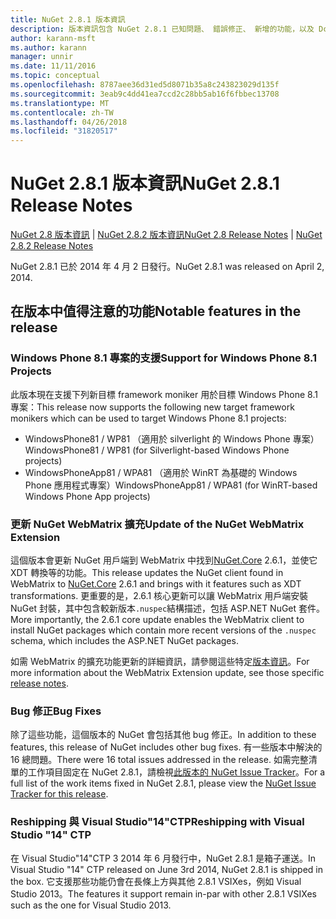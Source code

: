 ```yaml
---
title: NuGet 2.8.1 版本資訊
description: 版本資訊包含 NuGet 2.8.1 已知問題、 錯誤修正、 新增的功能，以及 Dcr。
author: karann-msft
ms.author: karann
manager: unnir
ms.date: 11/11/2016
ms.topic: conceptual
ms.openlocfilehash: 8787aee36d31ed5d8071b35a8c243823029d135f
ms.sourcegitcommit: 3eab9c4dd41ea7ccd2c28bb5ab16f6fbbec13708
ms.translationtype: MT
ms.contentlocale: zh-TW
ms.lasthandoff: 04/26/2018
ms.locfileid: "31820517"
---
```

# <a name="nuget-281-release-notes"></a><span data-ttu-id="cbcf4-103">NuGet 2.8.1 版本資訊</span><span class="sxs-lookup"><span data-stu-id="cbcf4-103">NuGet 2.8.1 Release Notes</span></span>

<span data-ttu-id="cbcf4-104">[NuGet 2.8 版本資訊](../release-notes/nuget-2.8.md) | [NuGet 2.8.2 版本資訊](../release-notes/nuget-2.8.2.md)</span><span class="sxs-lookup"><span data-stu-id="cbcf4-104">[NuGet 2.8 Release Notes](../release-notes/nuget-2.8.md) | [NuGet 2.8.2 Release Notes](../release-notes/nuget-2.8.2.md)</span></span>

<span data-ttu-id="cbcf4-105">NuGet 2.8.1 已於 2014 年 4 月 2 日發行。</span><span class="sxs-lookup"><span data-stu-id="cbcf4-105">NuGet 2.8.1 was released on April 2, 2014.</span></span>

## <a name="notable-features-in-the-release"></a><span data-ttu-id="cbcf4-106">在版本中值得注意的功能</span><span class="sxs-lookup"><span data-stu-id="cbcf4-106">Notable features in the release</span></span>

### <a name="support-for-windows-phone-81-projects"></a><span data-ttu-id="cbcf4-107">Windows Phone 8.1 專案的支援</span><span class="sxs-lookup"><span data-stu-id="cbcf4-107">Support for Windows Phone 8.1 Projects</span></span>
<span data-ttu-id="cbcf4-108">此版本現在支援下列新目標 framework moniker 用於目標 Windows Phone 8.1 專案：</span><span class="sxs-lookup"><span data-stu-id="cbcf4-108">This release now supports the following new target framework monikers which can be used to target Windows Phone 8.1 projects:</span></span>

* <span data-ttu-id="cbcf4-109">WindowsPhone81 / WP81 （適用於 silverlight 的 Windows Phone 專案）</span><span class="sxs-lookup"><span data-stu-id="cbcf4-109">WindowsPhone81 / WP81 (for Silverlight-based Windows Phone projects)</span></span>
* <span data-ttu-id="cbcf4-110">WindowsPhoneApp81 / WPA81 （適用於 WinRT 為基礎的 Windows Phone 應用程式專案）</span><span class="sxs-lookup"><span data-stu-id="cbcf4-110">WindowsPhoneApp81 / WPA81 (for WinRT-based Windows Phone App projects)</span></span>

### <a name="update-of-the-nuget-webmatrix-extension"></a><span data-ttu-id="cbcf4-111">更新 NuGet WebMatrix 擴充</span><span class="sxs-lookup"><span data-stu-id="cbcf4-111">Update of the NuGet WebMatrix Extension</span></span>
<span data-ttu-id="cbcf4-112">這個版本會更新 NuGet 用戶端到 WebMatrix 中找到[NuGet.Core](https://www.nuget.org/packages/Nuget.Core/2.6.1) 2.6.1，並使它 XDT 轉換等的功能。</span><span class="sxs-lookup"><span data-stu-id="cbcf4-112">This release updates the NuGet client found in WebMatrix to [NuGet.Core](https://www.nuget.org/packages/Nuget.Core/2.6.1) 2.6.1 and brings with it features such as XDT transformations.</span></span> <span data-ttu-id="cbcf4-113">更重要的是，2.6.1 核心更新可以讓 WebMatrix 用戶端安裝 NuGet 封裝，其中包含較新版本`.nuspec`結構描述，包括 ASP.NET NuGet 套件。</span><span class="sxs-lookup"><span data-stu-id="cbcf4-113">More importantly, the 2.6.1 core update enables the WebMatrix client to install NuGet packages which contain more recent versions of the `.nuspec` schema, which includes the ASP.NET NuGet packages.</span></span>

<span data-ttu-id="cbcf4-114">如需 WebMatrix 的擴充功能更新的詳細資訊，請參閱這些特定[版本資訊](../release-notes/nuget-2.6.1-for-WebMatrix.md)。</span><span class="sxs-lookup"><span data-stu-id="cbcf4-114">For more information about the WebMatrix Extension update, see those specific [release notes](../release-notes/nuget-2.6.1-for-WebMatrix.md).</span></span>

### <a name="bug-fixes"></a><span data-ttu-id="cbcf4-115">Bug 修正</span><span class="sxs-lookup"><span data-stu-id="cbcf4-115">Bug Fixes</span></span>
<span data-ttu-id="cbcf4-116">除了這些功能，這個版本的 NuGet 會包括其他 bug 修正。</span><span class="sxs-lookup"><span data-stu-id="cbcf4-116">In addition to these features, this release of NuGet includes other bug fixes.</span></span> <span data-ttu-id="cbcf4-117">有一些版本中解決的 16 總問題。</span><span class="sxs-lookup"><span data-stu-id="cbcf4-117">There were 16 total issues addressed in the release.</span></span> <span data-ttu-id="cbcf4-118">如需完整清單的工作項目固定在 NuGet 2.8.1，請檢視[此版本的 NuGet Issue Tracker](https://nuget.codeplex.com/workitem/list/advanced?keyword=&status=All&type=All&priority=All&release=NuGet%202.8.1&assignedTo=All&component=All&sortField=LastUpdatedDate&sortDirection=Descending&page=0&reasonClosed=All)。</span><span class="sxs-lookup"><span data-stu-id="cbcf4-118">For a full list of the work items fixed in NuGet 2.8.1, please view the [NuGet Issue Tracker for this release](https://nuget.codeplex.com/workitem/list/advanced?keyword=&status=All&type=All&priority=All&release=NuGet%202.8.1&assignedTo=All&component=All&sortField=LastUpdatedDate&sortDirection=Descending&page=0&reasonClosed=All).</span></span>

### <a name="reshipping-with-visual-studio-14-ctp"></a><span data-ttu-id="cbcf4-119">Reshipping 與 Visual Studio"14"CTP</span><span class="sxs-lookup"><span data-stu-id="cbcf4-119">Reshipping with Visual Studio "14" CTP</span></span>
<span data-ttu-id="cbcf4-120">在 Visual Studio"14"CTP 3 2014 年 6 月發行中，NuGet 2.8.1 是箱子運送。</span><span class="sxs-lookup"><span data-stu-id="cbcf4-120">In Visual Studio "14" CTP released on June 3rd 2014, NuGet 2.8.1 is shipped in the box.</span></span> <span data-ttu-id="cbcf4-121">它支援那些功能仍會在長條上方與其他 2.8.1 VSIXes，例如 Visual Studio 2013。</span><span class="sxs-lookup"><span data-stu-id="cbcf4-121">The features it support remain in-par with other 2.8.1 VSIXes such as the one for Visual Studio 2013.</span></span>
